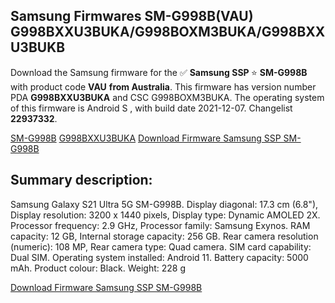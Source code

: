 <h2>Samsung Firmwares SM-G998B(VAU) G998BXXU3BUKA/G998BOXM3BUKA/G998BXXU3BUKB</h2>
Download the Samsung firmware for the ✅ <strong>Samsung SSP </strong> ⭐ <strong>SM-G998B</strong> with product code <strong>VAU</strong> <strong> from Australia</strong>. This firmware has version number PDA <strong>G998BXXU3BUKA</strong> and CSC G998BOXM3BUKA. The operating system of this firmware is Android S , with build date 2021-12-07. Changelist <strong>22937332</strong>.


[SM-G998B](https://samfirm.shop/samsung/model/SM-G998B)
[G998BXXU3BUKA](https://samfirm.shop/samsung/pda/G998BXXU3BUKA)
[Download Firmware Samsung SSP SM-G998B](https://samfirm.shop/samsung/firmware/480577)
<h2>Summary description:</h2>
<p>Samsung Galaxy S21 Ultra 5G SM-G998B. Display diagonal: 17.3 cm (6.8"), Display resolution: 3200 x 1440 pixels, Display type: Dynamic AMOLED 2X. Processor frequency: 2.9 GHz, Processor family: Samsung Exynos. RAM capacity: 12 GB, Internal storage capacity: 256 GB. Rear camera resolution (numeric): 108 MP, Rear camera type: Quad camera. SIM card capability: Dual SIM. Operating system installed: Android 11. Battery capacity: 5000 mAh. Product colour: Black. Weight: 228 g</p>


[Download Firmware Samsung SSP SM-G998B](https://samfirm.shop/samsung/firmware/480577)
